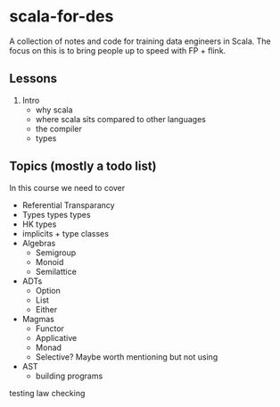 # scala-for-des

A collection of notes and code for training data engineers in Scala. The focus on this is to bring people up to speed with FP + flink.


## Lessons

1. Intro
    - why scala
    - where scala sits compared to other languages
    - the compiler
    - types


## Topics (mostly a todo list)

In this course we need to cover
- Referential Transparancy
- Types types types
- HK types
- implicits + type classes
- Algebras
    - Semigroup
    - Monoid
    - Semilattice
- ADTs
    - Option
    - List
    - Either
- Magmas
    - Functor
    - Applicative
    - Monad
    - Selective? Maybe worth mentioning but not using
- AST
    - building programs

testing
law checking
